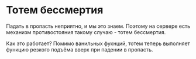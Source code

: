 # Тотем бессмертия

Падать в пропасть неприятно, и мы это знаем. Поэтому на сервере есть механизм противостояния такому случаю - тотем бессмертия.

Как это работает? Помимо ванильных фукнций, тотем теперь выполняет функцию резкого подъёма вверх при падении в пропасть.